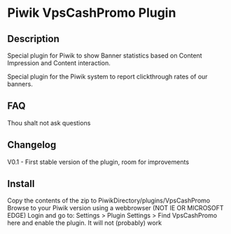 # Piwik VpsCashPromo Plugin

## Description

Special plugin for Piwik to show Banner statistics based on Content Impression and Content interaction.

Special plugin for the Piwik system to report clickthrough rates of our banners.

## FAQ

Thou shalt not ask questions

## Changelog

V0.1 - First stable version of the plugin, room for improvements

## Install

Copy the contents of the zip to PiwikDirectory/plugins/VpsCashPromo
Browse to your Piwik version using a webbrowser (NOT IE OR MICROSOFT EDGE)
Login and go to:
Settings > Plugin Settings > Find VpsCashPromo here and enable the plugin.
It will not (probably) work